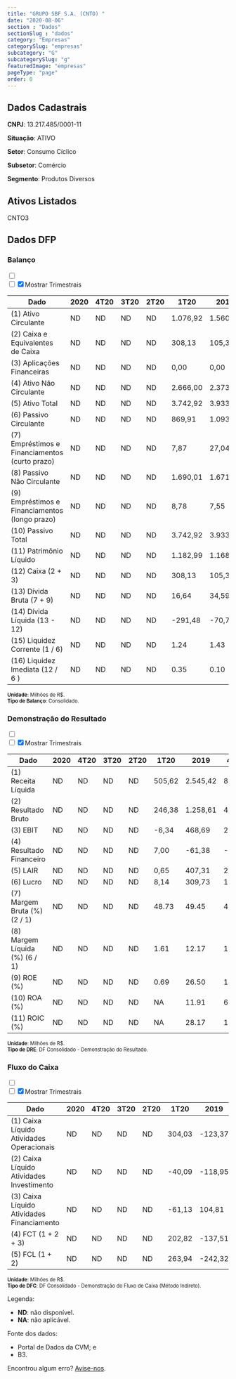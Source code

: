 ```yaml
---  
title: "GRUPO SBF S.A. (CNTO) "  
date: "2020-08-06"  
section : "Dados"  
sectionSlug : "dados"  
category: "Empresas"  
categorySlug: "empresas"  
subcategory: "G"  
subcategorySlug: "g"  
featuredImage: "empresas"  
pageType: "page"  
order: 0  
---
```



## Dados Cadastrais


**CNPJ**: 13.217.485/0001-11

**Situação**: ATIVO

**Setor**: Consumo Cíclico

**Subsetor**: Comércio

**Segmento**: Produtos Diversos


## Ativos Listados


CNTO3 


## Dados DFP

### Balanço
  
<input type='checkbox' class='toggleCommand' id='toggleBalanco' name='toggleBalanco'>  
<div class='filter-group-balanco'>  
<div class='check_button_balanco'>  
<label for='toggleBalanco'>  
<input type='checkbox' data-filter-col='trimBalanco'><input type='checkbox' data-filter-col='trimBalanco' checked><span>Mostrar Trimestrais</span>  
</label>  
</div>  
</div>  
<div class='overflow balancoTableWrapper'>  
<table class='balancoTable'>  
<thead>  
<tr>  
<th class='dataHeader fixedLeftColumn'>Dado</th>  
<th>2020</th>  
<th class='trimHeader' data-col='trimBalanco'>4T20</th>  
<th class='trimHeader' data-col='trimBalanco'>3T20</th>  
<th class='trimHeader' data-col='trimBalanco'>2T20</th>  
<th class='trimHeader' data-col='trimBalanco'>1T20</th>  
<th>2019</th>  
<th class='trimHeader' data-col='trimBalanco'>4T19</th>  
<th class='trimHeader' data-col='trimBalanco'>3T19</th>  
<th class='trimHeader' data-col='trimBalanco'>2T19</th>  
<th class='trimHeader' data-col='trimBalanco'>1T19</th>  
<th>2018</th>  
<th class='trimHeader' data-col='trimBalanco'>4T18</th>  
<th class='trimHeader' data-col='trimBalanco'>3T18</th>  
<th class='trimHeader' data-col='trimBalanco'>2T18</th>  
<th class='trimHeader' data-col='trimBalanco'>1T18</th>  
<th>2017</th>  
<th class='trimHeader' data-col='trimBalanco'>4T17</th>  
<th class='trimHeader' data-col='trimBalanco'>3T17</th>  
<th class='trimHeader' data-col='trimBalanco'>2T17</th>  
<th class='trimHeader' data-col='trimBalanco'>1T17</th>  
</tr>  
</thead>  
<tbody>  
<tr class='trContaAtivo'>  
<td class='leftAlignCell rowDescription fixedLeftColumn'>(1) Ativo Circulante</td>  
<td>ND</td>  
<td data-col='trimBalanco' class='trimData'>ND</td>  
<td data-col='trimBalanco' class='trimData'>ND</td>  
<td data-col='trimBalanco' class='trimData'>ND</td>  
<td data-col='trimBalanco' class='trimData'>1.076,92</td>  
<td>1.560,58</td>  
<td data-col='trimBalanco' class='trimData'>1.560,58</td>  
<td data-col='trimBalanco' class='trimData'>1.146,94</td>  
<td data-col='trimBalanco' class='trimData'>1.114,87</td>  
<td data-col='trimBalanco' class='trimData'>712,01</td>  
<td>818,95</td>  
<td data-col='trimBalanco' class='trimData'>818,95</td>  
<td data-col='trimBalanco' class='trimData'>832,87</td>  
<td data-col='trimBalanco' class='trimData'>832,87</td>  
<td data-col='trimBalanco' class='trimData'>832,87</td>  
<td>735,66</td>  
<td data-col='trimBalanco' class='trimData'>735,66</td>  
<td data-col='trimBalanco' class='trimData'>ND</td>  
<td data-col='trimBalanco' class='trimData'>ND</td>  
<td data-col='trimBalanco' class='trimData'>ND</td>  
</tr>  
<tr class='trContaAtivo'>  
<td class='leftAlignCell rowDescription fixedLeftColumn'>(2) Caixa e Equivalentes de Caixa</td>  
<td>ND</td>  
<td data-col='trimBalanco' class='trimData'>ND</td>  
<td data-col='trimBalanco' class='trimData'>ND</td>  
<td data-col='trimBalanco' class='trimData'>ND</td>  
<td data-col='trimBalanco' class='trimData'>308,13</td>  
<td>105,31</td>  
<td data-col='trimBalanco' class='trimData'>105,31</td>  
<td data-col='trimBalanco' class='trimData'>3,53</td>  
<td data-col='trimBalanco' class='trimData'>4,14</td>  
<td data-col='trimBalanco' class='trimData'>4,40</td>  
<td>242,82</td>  
<td data-col='trimBalanco' class='trimData'>242,82</td>  
<td data-col='trimBalanco' class='trimData'>23,12</td>  
<td data-col='trimBalanco' class='trimData'>23,12</td>  
<td data-col='trimBalanco' class='trimData'>23,12</td>  
<td>13,13</td>  
<td data-col='trimBalanco' class='trimData'>13,13</td>  
<td data-col='trimBalanco' class='trimData'>ND</td>  
<td data-col='trimBalanco' class='trimData'>ND</td>  
<td data-col='trimBalanco' class='trimData'>ND</td>  
</tr>  
<tr class='trContaAtivo'>  
<td class='leftAlignCell rowDescription fixedLeftColumn'>(3) Aplicações Financeiras</td>  
<td>ND</td>  
<td data-col='trimBalanco' class='trimData'>ND</td>  
<td data-col='trimBalanco' class='trimData'>ND</td>  
<td data-col='trimBalanco' class='trimData'>ND</td>  
<td data-col='trimBalanco' class='trimData'>0,00</td>  
<td>0,00</td>  
<td data-col='trimBalanco' class='trimData'>0,00</td>  
<td data-col='trimBalanco' class='trimData'>41,90</td>  
<td data-col='trimBalanco' class='trimData'>97,96</td>  
<td data-col='trimBalanco' class='trimData'>0,69</td>  
<td>0,00</td>  
<td data-col='trimBalanco' class='trimData'>0,00</td>  
<td data-col='trimBalanco' class='trimData'>219,70</td>  
<td data-col='trimBalanco' class='trimData'>219,70</td>  
<td data-col='trimBalanco' class='trimData'>219,70</td>  
<td>136,94</td>  
<td data-col='trimBalanco' class='trimData'>136,94</td>  
<td data-col='trimBalanco' class='trimData'>ND</td>  
<td data-col='trimBalanco' class='trimData'>ND</td>  
<td data-col='trimBalanco' class='trimData'>ND</td>  
</tr>  
<tr class='trContaAtivo'>  
<td class='leftAlignCell rowDescription fixedLeftColumn'>(4) Ativo Não Circulante</td>  
<td>ND</td>  
<td data-col='trimBalanco' class='trimData'>ND</td>  
<td data-col='trimBalanco' class='trimData'>ND</td>  
<td data-col='trimBalanco' class='trimData'>ND</td>  
<td data-col='trimBalanco' class='trimData'>2.666,00</td>  
<td>2.373,15</td>  
<td data-col='trimBalanco' class='trimData'>2.373,15</td>  
<td data-col='trimBalanco' class='trimData'>2.176,28</td>  
<td data-col='trimBalanco' class='trimData'>2.046,67</td>  
<td data-col='trimBalanco' class='trimData'>2.021,01</td>  
<td>979,35</td>  
<td data-col='trimBalanco' class='trimData'>979,35</td>  
<td data-col='trimBalanco' class='trimData'>965,43</td>  
<td data-col='trimBalanco' class='trimData'>965,43</td>  
<td data-col='trimBalanco' class='trimData'>965,43</td>  
<td>889,70</td>  
<td data-col='trimBalanco' class='trimData'>889,70</td>  
<td data-col='trimBalanco' class='trimData'>ND</td>  
<td data-col='trimBalanco' class='trimData'>ND</td>  
<td data-col='trimBalanco' class='trimData'>ND</td>  
</tr>  
<tr class='trContaAtivo'>  
<td class='leftAlignCell rowDescription fixedLeftColumn'>(5) Ativo Total</td>  
<td>ND</td>  
<td data-col='trimBalanco' class='trimData'>ND</td>  
<td data-col='trimBalanco' class='trimData'>ND</td>  
<td data-col='trimBalanco' class='trimData'>ND</td>  
<td data-col='trimBalanco' class='trimData'>3.742,92</td>  
<td>3.933,73</td>  
<td data-col='trimBalanco' class='trimData'>3.933,73</td>  
<td data-col='trimBalanco' class='trimData'>3.323,22</td>  
<td data-col='trimBalanco' class='trimData'>3.161,54</td>  
<td data-col='trimBalanco' class='trimData'>2.733,02</td>  
<td>1.798,30</td>  
<td data-col='trimBalanco' class='trimData'>1.798,30</td>  
<td data-col='trimBalanco' class='trimData'>1.798,30</td>  
<td data-col='trimBalanco' class='trimData'>1.798,30</td>  
<td data-col='trimBalanco' class='trimData'>1.798,30</td>  
<td>1.625,36</td>  
<td data-col='trimBalanco' class='trimData'>1.625,36</td>  
<td data-col='trimBalanco' class='trimData'>ND</td>  
<td data-col='trimBalanco' class='trimData'>ND</td>  
<td data-col='trimBalanco' class='trimData'>ND</td>  
</tr>  
<tr class='trContaPassivo'>  
<td class='leftAlignCell rowDescription fixedLeftColumn'>(6) Passivo Circulante</td>  
<td>ND</td>  
<td data-col='trimBalanco' class='trimData'>ND</td>  
<td data-col='trimBalanco' class='trimData'>ND</td>  
<td data-col='trimBalanco' class='trimData'>ND</td>  
<td data-col='trimBalanco' class='trimData'>869,91</td>  
<td>1.093,63</td>  
<td data-col='trimBalanco' class='trimData'>1.093,63</td>  
<td data-col='trimBalanco' class='trimData'>917,14</td>  
<td data-col='trimBalanco' class='trimData'>905,21</td>  
<td data-col='trimBalanco' class='trimData'>905,55</td>  
<td>931,55</td>  
<td data-col='trimBalanco' class='trimData'>931,55</td>  
<td data-col='trimBalanco' class='trimData'>931,55</td>  
<td data-col='trimBalanco' class='trimData'>931,55</td>  
<td data-col='trimBalanco' class='trimData'>931,55</td>  
<td>868,20</td>  
<td data-col='trimBalanco' class='trimData'>868,20</td>  
<td data-col='trimBalanco' class='trimData'>ND</td>  
<td data-col='trimBalanco' class='trimData'>ND</td>  
<td data-col='trimBalanco' class='trimData'>ND</td>  
</tr>  
<tr class='trContaPassivo'>  
<td class='leftAlignCell rowDescription fixedLeftColumn'>(7) Empréstimos e Financiamentos (curto prazo)</td>  
<td>ND</td>  
<td data-col='trimBalanco' class='trimData'>ND</td>  
<td data-col='trimBalanco' class='trimData'>ND</td>  
<td data-col='trimBalanco' class='trimData'>ND</td>  
<td data-col='trimBalanco' class='trimData'>7,87</td>  
<td>27,04</td>  
<td data-col='trimBalanco' class='trimData'>27,04</td>  
<td data-col='trimBalanco' class='trimData'>26,35</td>  
<td data-col='trimBalanco' class='trimData'>27,20</td>  
<td data-col='trimBalanco' class='trimData'>122,44</td>  
<td>94,66</td>  
<td data-col='trimBalanco' class='trimData'>94,66</td>  
<td data-col='trimBalanco' class='trimData'>94,66</td>  
<td data-col='trimBalanco' class='trimData'>94,66</td>  
<td data-col='trimBalanco' class='trimData'>94,66</td>  
<td>23,11</td>  
<td data-col='trimBalanco' class='trimData'>23,11</td>  
<td data-col='trimBalanco' class='trimData'>ND</td>  
<td data-col='trimBalanco' class='trimData'>ND</td>  
<td data-col='trimBalanco' class='trimData'>ND</td>  
</tr>  
<tr class='trContaPassivo'>  
<td class='leftAlignCell rowDescription fixedLeftColumn'>(8) Passivo Não Circulante</td>  
<td>ND</td>  
<td data-col='trimBalanco' class='trimData'>ND</td>  
<td data-col='trimBalanco' class='trimData'>ND</td>  
<td data-col='trimBalanco' class='trimData'>ND</td>  
<td data-col='trimBalanco' class='trimData'>1.690,01</td>  
<td>1.671,43</td>  
<td data-col='trimBalanco' class='trimData'>1.671,43</td>  
<td data-col='trimBalanco' class='trimData'>1.414,93</td>  
<td data-col='trimBalanco' class='trimData'>1.303,10</td>  
<td data-col='trimBalanco' class='trimData'>1.639,78</td>  
<td>675,28</td>  
<td data-col='trimBalanco' class='trimData'>675,28</td>  
<td data-col='trimBalanco' class='trimData'>675,28</td>  
<td data-col='trimBalanco' class='trimData'>675,28</td>  
<td data-col='trimBalanco' class='trimData'>675,28</td>  
<td>717,15</td>  
<td data-col='trimBalanco' class='trimData'>717,15</td>  
<td data-col='trimBalanco' class='trimData'>ND</td>  
<td data-col='trimBalanco' class='trimData'>ND</td>  
<td data-col='trimBalanco' class='trimData'>ND</td>  
</tr>  
<tr class='trContaPassivo'>  
<td class='leftAlignCell rowDescription fixedLeftColumn'>(9) Empréstimos e Financiamentos (longo prazo)</td>  
<td>ND</td>  
<td data-col='trimBalanco' class='trimData'>ND</td>  
<td data-col='trimBalanco' class='trimData'>ND</td>  
<td data-col='trimBalanco' class='trimData'>ND</td>  
<td data-col='trimBalanco' class='trimData'>8,78</td>  
<td>7,55</td>  
<td data-col='trimBalanco' class='trimData'>7,55</td>  
<td data-col='trimBalanco' class='trimData'>8,69</td>  
<td data-col='trimBalanco' class='trimData'>9,55</td>  
<td data-col='trimBalanco' class='trimData'>267,50</td>  
<td>263,97</td>  
<td data-col='trimBalanco' class='trimData'>263,97</td>  
<td data-col='trimBalanco' class='trimData'>263,97</td>  
<td data-col='trimBalanco' class='trimData'>263,97</td>  
<td data-col='trimBalanco' class='trimData'>263,97</td>  
<td>349,56</td>  
<td data-col='trimBalanco' class='trimData'>349,56</td>  
<td data-col='trimBalanco' class='trimData'>ND</td>  
<td data-col='trimBalanco' class='trimData'>ND</td>  
<td data-col='trimBalanco' class='trimData'>ND</td>  
</tr>  
<tr class='trContaPassivo'>  
<td class='leftAlignCell rowDescription fixedLeftColumn'>(10) Passivo Total</td>  
<td>ND</td>  
<td data-col='trimBalanco' class='trimData'>ND</td>  
<td data-col='trimBalanco' class='trimData'>ND</td>  
<td data-col='trimBalanco' class='trimData'>ND</td>  
<td data-col='trimBalanco' class='trimData'>3.742,92</td>  
<td>3.933,73</td>  
<td data-col='trimBalanco' class='trimData'>3.933,73</td>  
<td data-col='trimBalanco' class='trimData'>3.323,22</td>  
<td data-col='trimBalanco' class='trimData'>3.161,54</td>  
<td data-col='trimBalanco' class='trimData'>2.733,02</td>  
<td>1.798,30</td>  
<td data-col='trimBalanco' class='trimData'>1.798,30</td>  
<td data-col='trimBalanco' class='trimData'>1.798,30</td>  
<td data-col='trimBalanco' class='trimData'>1.798,30</td>  
<td data-col='trimBalanco' class='trimData'>1.798,30</td>  
<td>1.625,36</td>  
<td data-col='trimBalanco' class='trimData'>1.625,36</td>  
<td data-col='trimBalanco' class='trimData'>ND</td>  
<td data-col='trimBalanco' class='trimData'>ND</td>  
<td data-col='trimBalanco' class='trimData'>ND</td>  
</tr>  
<tr class='trContaPassivo'>  
<td class='leftAlignCell rowDescription fixedLeftColumn'>(11) Patrimônio Líquido</td>  
<td>ND</td>  
<td data-col='trimBalanco' class='trimData'>ND</td>  
<td data-col='trimBalanco' class='trimData'>ND</td>  
<td data-col='trimBalanco' class='trimData'>ND</td>  
<td data-col='trimBalanco' class='trimData'>1.182,99</td>  
<td>1.168,66</td>  
<td data-col='trimBalanco' class='trimData'>1.168,66</td>  
<td data-col='trimBalanco' class='trimData'>991,15</td>  
<td data-col='trimBalanco' class='trimData'>953,24</td>  
<td data-col='trimBalanco' class='trimData'>187,70</td>  
<td>191,46</td>  
<td data-col='trimBalanco' class='trimData'>191,46</td>  
<td data-col='trimBalanco' class='trimData'>191,46</td>  
<td data-col='trimBalanco' class='trimData'>191,46</td>  
<td data-col='trimBalanco' class='trimData'>191,46</td>  
<td>40,01</td>  
<td data-col='trimBalanco' class='trimData'>40,01</td>  
<td data-col='trimBalanco' class='trimData'>ND</td>  
<td data-col='trimBalanco' class='trimData'>ND</td>  
<td data-col='trimBalanco' class='trimData'>ND</td>  
</tr>  
<tr>  
<td class='leftAlignCell rowDescription fixedLeftColumn'>(12) Caixa (2 + 3)</td>  
<td>ND</td>  
<td data-col='trimBalanco' class='trimData'>ND</td>  
<td data-col='trimBalanco' class='trimData'>ND</td>  
<td data-col='trimBalanco' class='trimData'>ND</td>  
<td class='positiveNumber trimData' data-col='trimBalanco'>308,13</td>  
<td class='positiveNumber'>105,31</td>  
<td class='positiveNumber trimData' data-col='trimBalanco'>105,31</td>  
<td class='positiveNumber trimData' data-col='trimBalanco'>3,53</td>  
<td class='positiveNumber trimData' data-col='trimBalanco'>4,14</td>  
<td class='positiveNumber trimData' data-col='trimBalanco'>4,40</td>  
<td class='positiveNumber'>485,64</td>  
<td class='positiveNumber trimData' data-col='trimBalanco'>485,64</td>  
<td class='positiveNumber trimData' data-col='trimBalanco'>23,12</td>  
<td class='positiveNumber trimData' data-col='trimBalanco'>23,12</td>  
<td class='positiveNumber trimData' data-col='trimBalanco'>23,12</td>  
<td class='positiveNumber'>300,13</td>  
<td class='positiveNumber trimData' data-col='trimBalanco'>26,26</td>  
<td data-col='trimBalanco' class='trimData'>ND</td>  
<td data-col='trimBalanco' class='trimData'>ND</td>  
<td data-col='trimBalanco' class='trimData'>ND</td>  
</tr>  
<tr class='trDividaBruta'>  
<td class='leftAlignCell rowDescription fixedLeftColumn'>(13) Dívida Bruta (7 + 9)</td>  
<td>ND</td>  
<td data-col='trimBalanco' class='trimData'>ND</td>  
<td data-col='trimBalanco' class='trimData'>ND</td>  
<td data-col='trimBalanco' class='trimData'>ND</td>  
<td class='negativeNumber trimData' data-col='trimBalanco'>16,64</td>  
<td class='negativeNumber'>34,59</td>  
<td class='negativeNumber trimData' data-col='trimBalanco'>34,59</td>  
<td class='negativeNumber trimData' data-col='trimBalanco'>35,04</td>  
<td class='negativeNumber trimData' data-col='trimBalanco'>36,74</td>  
<td class='negativeNumber trimData' data-col='trimBalanco'>389,94</td>  
<td class='negativeNumber'>717,25</td>  
<td class='negativeNumber trimData' data-col='trimBalanco'>717,25</td>  
<td class='negativeNumber trimData' data-col='trimBalanco'>358,62</td>  
<td class='negativeNumber trimData' data-col='trimBalanco'>358,62</td>  
<td class='negativeNumber trimData' data-col='trimBalanco'>358,62</td>  
<td class='negativeNumber'>745,33</td>  
<td class='negativeNumber trimData' data-col='trimBalanco'>745,33</td>  
<td data-col='trimBalanco' class='trimData'>ND</td>  
<td data-col='trimBalanco' class='trimData'>ND</td>  
<td data-col='trimBalanco' class='trimData'>ND</td>  
</tr>  
<tr>  
<td class='leftAlignCell rowDescription fixedLeftColumn'>(14) Dívida Líquida  (13 - 12)</td>  
<td>ND</td>  
<td data-col='trimBalanco' class='trimData'>ND</td>  
<td data-col='trimBalanco' class='trimData'>ND</td>  
<td data-col='trimBalanco' class='trimData'>ND</td>  
<td class='positiveNumber trimData' data-col='trimBalanco'>-291,48</td>  
<td class='positiveNumber'>-70,72</td>  
<td class='positiveNumber trimData' data-col='trimBalanco'>-70,72</td>  
<td class='negativeNumber trimData' data-col='trimBalanco'>31,51</td>  
<td class='negativeNumber trimData' data-col='trimBalanco'>32,60</td>  
<td class='negativeNumber trimData' data-col='trimBalanco'>385,54</td>  
<td class='negativeNumber'>231,61</td>  
<td class='negativeNumber trimData' data-col='trimBalanco'>231,61</td>  
<td class='negativeNumber trimData' data-col='trimBalanco'>335,51</td>  
<td class='negativeNumber trimData' data-col='trimBalanco'>335,51</td>  
<td class='negativeNumber trimData' data-col='trimBalanco'>335,51</td>  
<td class='negativeNumber'>445,20</td>  
<td class='negativeNumber trimData' data-col='trimBalanco'>719,07</td>  
<td data-col='trimBalanco' class='trimData'>ND</td>  
<td data-col='trimBalanco' class='trimData'>ND</td>  
<td data-col='trimBalanco' class='trimData'>ND</td>  
</tr>  
<tr>  
<td class='leftAlignCell rowDescription fixedLeftColumn'>(15) Liquidez Corrente (1 / 6)</td>  
<td>ND</td>  
<td data-col='trimBalanco' class='trimData'>ND</td>  
<td data-col='trimBalanco' class='trimData'>ND</td>  
<td data-col='trimBalanco' class='trimData'>ND</td>  
<td data-col='trimBalanco' class='trimData'>1.24</td>  
<td>1.43</td>  
<td data-col='trimBalanco' class='trimData'>1.43</td>  
<td data-col='trimBalanco' class='trimData'>1.25</td>  
<td data-col='trimBalanco' class='trimData'>1.23</td>  
<td data-col='trimBalanco' class='trimData'>0.79</td>  
<td>0.88</td>  
<td data-col='trimBalanco' class='trimData'>0.88</td>  
<td data-col='trimBalanco' class='trimData'>0.89</td>  
<td data-col='trimBalanco' class='trimData'>0.89</td>  
<td data-col='trimBalanco' class='trimData'>0.89</td>  
<td>0.85</td>  
<td data-col='trimBalanco' class='trimData'>0.85</td>  
<td data-col='trimBalanco' class='trimData'>ND</td>  
<td data-col='trimBalanco' class='trimData'>ND</td>  
<td data-col='trimBalanco' class='trimData'>ND</td>  
</tr>  
<tr>  
<td class='leftAlignCell rowDescription fixedLeftColumn'>(16) Liquidez Imediata  (12 / 6 )</td>  
<td>ND</td>  
<td data-col='trimBalanco' class='trimData'>ND</td>  
<td data-col='trimBalanco' class='trimData'>ND</td>  
<td data-col='trimBalanco' class='trimData'>ND</td>  
<td data-col='trimBalanco' class='trimData'>0.35</td>  
<td>0.10</td>  
<td data-col='trimBalanco' class='trimData'>0.10</td>  
<td data-col='trimBalanco' class='trimData'>0.00</td>  
<td data-col='trimBalanco' class='trimData'>0.00</td>  
<td data-col='trimBalanco' class='trimData'>0.00</td>  
<td>0.52</td>  
<td data-col='trimBalanco' class='trimData'>0.52</td>  
<td data-col='trimBalanco' class='trimData'>0.02</td>  
<td data-col='trimBalanco' class='trimData'>0.02</td>  
<td data-col='trimBalanco' class='trimData'>0.02</td>  
<td>0.35</td>  
<td data-col='trimBalanco' class='trimData'>0.03</td>  
<td data-col='trimBalanco' class='trimData'>ND</td>  
<td data-col='trimBalanco' class='trimData'>ND</td>  
<td data-col='trimBalanco' class='trimData'>ND</td>  
</tr>  
</tbody>  
</table>  
</div>  
<p style='font-size:0.7rem; margin:0px;'><strong>Unidade</strong>: Milhões de R$.</p>  
<p style='font-size:0.7rem; margin:0px;'><strong>Tipo de Balanço</strong>: Consolidado.</p>


### Demonstração do Resultado
  
<input type='checkbox' class='toggleCommand' id='toggleDRE' name='toggleDRE'>  
<div class='filter-group-dre'>  
<div class='check_button_dre'>  
<label for='toggleDRE'>  
<input type='checkbox' data-filter-col='trimDRE'><input type='checkbox' data-filter-col='trimDRE' checked><span>Mostrar Trimestrais</span>  
</label>  
</div>  
</div>  
<div class='overflow balancoTableWrapper'>  
<table class='balancoTable'>  
<thead>  
<tr>  
<th class='dataHeader fixedLeftColumn'>Dado</th>  
<th>2020</th>  
<th class='trimHeader' data-col='trimDRE'>4T20</th>  
<th class='trimHeader' data-col='trimDRE'>3T20</th>  
<th class='trimHeader' data-col='trimDRE'>2T20</th>  
<th class='trimHeader' data-col='trimDRE'>1T20</th>  
<th>2019</th>  
<th class='trimHeader' data-col='trimDRE'>4T19</th>  
<th class='trimHeader' data-col='trimDRE'>3T19</th>  
<th class='trimHeader' data-col='trimDRE'>2T19</th>  
<th class='trimHeader' data-col='trimDRE'>1T19</th>  
<th>2018</th>  
<th class='trimHeader' data-col='trimDRE'>4T18</th>  
<th class='trimHeader' data-col='trimDRE'>3T18</th>  
<th class='trimHeader' data-col='trimDRE'>2T18</th>  
<th class='trimHeader' data-col='trimDRE'>1T18</th>  
<th>2017</th>  
<th class='trimHeader' data-col='trimDRE'>4T17</th>  
<th class='trimHeader' data-col='trimDRE'>3T17</th>  
<th class='trimHeader' data-col='trimDRE'>2T17</th>  
<th class='trimHeader' data-col='trimDRE'>1T17</th>  
</tr>  
</thead>  
<tbody>  
<tr class='trDRE'>  
<td class='leftAlignCell rowDescription fixedLeftColumn'>(1) Receita Líquida</td>  
<td>ND</td>  
<td data-col='trimDRE' class='trimData'>ND</td>  
<td data-col='trimDRE' class='trimData'>ND</td>  
<td data-col='trimDRE' class='trimData'>ND</td>  
<td data-col='trimDRE' class='trimData' >505,62</td>  
<td>2.545,42</td>  
<td data-col='trimDRE' class='trimData' >851,71</td>  
<td data-col='trimDRE' class='trimData' >621,00</td>  
<td data-col='trimDRE' class='trimData' >545,53</td>  
<td data-col='trimDRE' class='trimData' >527,18</td>  
<td>2.275,06</td>  
<td data-col='trimDRE' class='trimData' >729,71</td>  
<td data-col='trimDRE' class='trimData' >565,29</td>  
<td data-col='trimDRE' class='trimData' >519,19</td>  
<td data-col='trimDRE' class='trimData' >460,86</td>  
<td>1.968,57</td>  
<td data-col='trimDRE' class='trimData' >1.968,57</td>  
<td data-col='trimDRE' class='trimData'>ND</td>  
<td data-col='trimDRE' class='trimData'>ND</td>  
<td data-col='trimDRE' class='trimData'>ND</td>  
</tr>  
<tr class='trDRE'>  
<td class='leftAlignCell rowDescription fixedLeftColumn'>(2) Resultado Bruto</td>  
<td>ND</td>  
<td data-col='trimDRE' class='trimData'>ND</td>  
<td data-col='trimDRE' class='trimData'>ND</td>  
<td data-col='trimDRE' class='trimData'>ND</td>  
<td data-col='trimDRE' class='trimData positiveNumberGreen' >246,38</td>  
<td class='positiveNumberGreen'>1.258,61</td>  
<td data-col='trimDRE' class='trimData positiveNumberGreen' >410,35</td>  
<td data-col='trimDRE' class='trimData positiveNumberGreen' >306,99</td>  
<td data-col='trimDRE' class='trimData positiveNumberGreen' >277,11</td>  
<td data-col='trimDRE' class='trimData positiveNumberGreen' >264,16</td>  
<td class='positiveNumberGreen'>1.115,93</td>  
<td data-col='trimDRE' class='trimData positiveNumberGreen' >354,39</td>  
<td data-col='trimDRE' class='trimData positiveNumberGreen' >273,32</td>  
<td data-col='trimDRE' class='trimData positiveNumberGreen' >262,37</td>  
<td data-col='trimDRE' class='trimData positiveNumberGreen' >225,85</td>  
<td class='positiveNumberGreen'>961,97</td>  
<td data-col='trimDRE' class='trimData positiveNumberGreen' >961,97</td>  
<td data-col='trimDRE' class='trimData'>ND</td>  
<td data-col='trimDRE' class='trimData'>ND</td>  
<td data-col='trimDRE' class='trimData'>ND</td>  
</tr>  
<tr class='trDRE'>  
<td class='leftAlignCell rowDescription fixedLeftColumn'>(3) EBIT</td>  
<td>ND</td>  
<td data-col='trimDRE' class='trimData'>ND</td>  
<td data-col='trimDRE' class='trimData'>ND</td>  
<td data-col='trimDRE' class='trimData'>ND</td>  
<td data-col='trimDRE' class='trimData negativeNumber' >-6,34</td>  
<td class='positiveNumberGreen'>468,69</td>  
<td data-col='trimDRE' class='trimData positiveNumberGreen' >256,70</td>  
<td data-col='trimDRE' class='trimData positiveNumberGreen' >60,92</td>  
<td data-col='trimDRE' class='trimData positiveNumberGreen' >122,64</td>  
<td data-col='trimDRE' class='trimData positiveNumberGreen' >28,44</td>  
<td class='positiveNumberGreen'>179,95</td>  
<td data-col='trimDRE' class='trimData positiveNumberGreen' >72,74</td>  
<td data-col='trimDRE' class='trimData positiveNumberGreen' >62,34</td>  
<td data-col='trimDRE' class='trimData positiveNumberGreen' >30,44</td>  
<td data-col='trimDRE' class='trimData positiveNumberGreen' >14,43</td>  
<td class='positiveNumberGreen'>85,08</td>  
<td data-col='trimDRE' class='trimData positiveNumberGreen' >85,08</td>  
<td data-col='trimDRE' class='trimData'>ND</td>  
<td data-col='trimDRE' class='trimData'>ND</td>  
<td data-col='trimDRE' class='trimData'>ND</td>  
</tr>  
<tr class='trDRE'>  
<td class='leftAlignCell rowDescription fixedLeftColumn'>(4) Resultado Financeiro</td>  
<td>ND</td>  
<td data-col='trimDRE' class='trimData'>ND</td>  
<td data-col='trimDRE' class='trimData'>ND</td>  
<td data-col='trimDRE' class='trimData'>ND</td>  
<td data-col='trimDRE' class='trimData positiveNumberGreen' >7,00</td>  
<td class='negativeNumber'>-61,38</td>  
<td data-col='trimDRE' class='trimData negativeNumber' >-22,55</td>  
<td data-col='trimDRE' class='trimData negativeNumber' >-13,90</td>  
<td data-col='trimDRE' class='trimData positiveNumberGreen' >7,07</td>  
<td data-col='trimDRE' class='trimData negativeNumber' >-32,00</td>  
<td class='negativeNumber'>-91,73</td>  
<td data-col='trimDRE' class='trimData negativeNumber' >-23,88</td>  
<td data-col='trimDRE' class='trimData negativeNumber' >-21,57</td>  
<td data-col='trimDRE' class='trimData negativeNumber' >-22,21</td>  
<td data-col='trimDRE' class='trimData negativeNumber' >-24,07</td>  
<td class='negativeNumber'>-203,51</td>  
<td data-col='trimDRE' class='trimData negativeNumber' >-203,51</td>  
<td data-col='trimDRE' class='trimData'>ND</td>  
<td data-col='trimDRE' class='trimData'>ND</td>  
<td data-col='trimDRE' class='trimData'>ND</td>  
</tr>  
<tr class='trDRE'>  
<td class='leftAlignCell rowDescription fixedLeftColumn'>(5) LAIR</td>  
<td>ND</td>  
<td data-col='trimDRE' class='trimData'>ND</td>  
<td data-col='trimDRE' class='trimData'>ND</td>  
<td data-col='trimDRE' class='trimData'>ND</td>  
<td data-col='trimDRE' class='trimData positiveNumberGreen' >0,65</td>  
<td class='positiveNumberGreen'>407,31</td>  
<td data-col='trimDRE' class='trimData positiveNumberGreen' >234,15</td>  
<td data-col='trimDRE' class='trimData positiveNumberGreen' >47,02</td>  
<td data-col='trimDRE' class='trimData positiveNumberGreen' >129,71</td>  
<td data-col='trimDRE' class='trimData negativeNumber' >-3,56</td>  
<td class='positiveNumberGreen'>88,22</td>  
<td data-col='trimDRE' class='trimData positiveNumberGreen' >48,86</td>  
<td data-col='trimDRE' class='trimData positiveNumberGreen' >40,77</td>  
<td data-col='trimDRE' class='trimData positiveNumberGreen' >8,23</td>  
<td data-col='trimDRE' class='trimData negativeNumber' >-9,65</td>  
<td class='negativeNumber'>-118,44</td>  
<td data-col='trimDRE' class='trimData negativeNumber' >-118,44</td>  
<td data-col='trimDRE' class='trimData'>ND</td>  
<td data-col='trimDRE' class='trimData'>ND</td>  
<td data-col='trimDRE' class='trimData'>ND</td>  
</tr>  
<tr class='trDRE'>  
<td class='leftAlignCell rowDescription fixedLeftColumn'>(6) Lucro</td>  
<td>ND</td>  
<td data-col='trimDRE' class='trimData'>ND</td>  
<td data-col='trimDRE' class='trimData'>ND</td>  
<td data-col='trimDRE' class='trimData'>ND</td>  
<td data-col='trimDRE' class='trimData positiveNumberGreen' >8,14</td>  
<td class='positiveNumberGreen'>309,73</td>  
<td data-col='trimDRE' class='trimData positiveNumberGreen' >163,63</td>  
<td data-col='trimDRE' class='trimData positiveNumberGreen' >38,41</td>  
<td data-col='trimDRE' class='trimData positiveNumberGreen' >111,83</td>  
<td data-col='trimDRE' class='trimData negativeNumber' >-4,14</td>  
<td class='positiveNumberGreen'>148,75</td>  
<td data-col='trimDRE' class='trimData positiveNumberGreen' >122,89</td>  
<td data-col='trimDRE' class='trimData positiveNumberGreen' >38,39</td>  
<td data-col='trimDRE' class='trimData negativeNumber' >-2,44</td>  
<td data-col='trimDRE' class='trimData negativeNumber' >-10,09</td>  
<td class='positiveNumberGreen'>241,01</td>  
<td data-col='trimDRE' class='trimData positiveNumberGreen' >241,01</td>  
<td data-col='trimDRE' class='trimData'>ND</td>  
<td data-col='trimDRE' class='trimData'>ND</td>  
<td data-col='trimDRE' class='trimData'>ND</td>  
</tr>  
<tr class='trDREMargem'>  
<td class='leftAlignCell rowDescription fixedLeftColumn'>(7) Margem Bruta (%) (2 / 1)</td>  
<td>ND</td>  
<td data-col='trimDRE' class='trimData'>ND</td>  
<td data-col='trimDRE' class='trimData'>ND</td>  
<td data-col='trimDRE' class='trimData'>ND</td>  
<td data-col='trimDRE' class='trimData'>48.73</td>  
<td>49.45</td>  
<td data-col='trimDRE' class='trimData'>48.18</td>  
<td data-col='trimDRE' class='trimData'>49.43</td>  
<td data-col='trimDRE' class='trimData'>50.80</td>  
<td data-col='trimDRE' class='trimData'>50.11</td>  
<td>49.05</td>  
<td data-col='trimDRE' class='trimData'>48.57</td>  
<td data-col='trimDRE' class='trimData'>48.35</td>  
<td data-col='trimDRE' class='trimData'>50.53</td>  
<td data-col='trimDRE' class='trimData'>49.01</td>  
<td>48.87</td>  
<td data-col='trimDRE' class='trimData'>48.87</td>  
<td data-col='trimDRE' class='trimData'>ND</td>  
<td data-col='trimDRE' class='trimData'>ND</td>  
<td data-col='trimDRE' class='trimData'>ND</td>  
</tr>  
<tr class='trDREMargem'>  
<td class='leftAlignCell rowDescription fixedLeftColumn'>(8) Margem Líquida (%) (6 / 1)</td>  
<td>ND</td>  
<td data-col='trimDRE' class='trimData'>ND</td>  
<td data-col='trimDRE' class='trimData'>ND</td>  
<td data-col='trimDRE' class='trimData'>ND</td>  
<td data-col='trimDRE' class='trimData'>1.61</td>  
<td>12.17</td>  
<td data-col='trimDRE' class='trimData'>19.21</td>  
<td data-col='trimDRE' class='trimData'>6.19</td>  
<td data-col='trimDRE' class='trimData'>20.50</td>  
<td data-col='trimDRE' class='trimData'>NA</td>  
<td>6.54</td>  
<td data-col='trimDRE' class='trimData'>16.84</td>  
<td data-col='trimDRE' class='trimData'>6.79</td>  
<td data-col='trimDRE' class='trimData'>NA</td>  
<td data-col='trimDRE' class='trimData'>NA</td>  
<td>12.24</td>  
<td data-col='trimDRE' class='trimData'>12.24</td>  
<td data-col='trimDRE' class='trimData'>ND</td>  
<td data-col='trimDRE' class='trimData'>ND</td>  
<td data-col='trimDRE' class='trimData'>ND</td>  
</tr>  
<tr>  
<td class='leftAlignCell rowDescription fixedLeftColumn'>(9) ROE (%)</td>  
<td>ND</td>  
<td data-col='trimDRE' class='trimData'>ND</td>  
<td data-col='trimDRE' class='trimData'>ND</td>  
<td data-col='trimDRE' class='trimData'>ND</td>  
<td data-col='trimDRE' class='trimData'>0.69</td>  
<td>26.50</td>  
<td data-col='trimDRE' class='trimData'>14.00</td>  
<td data-col='trimDRE' class='trimData'>3.88</td>  
<td data-col='trimDRE' class='trimData'>11.73</td>  
<td data-col='trimDRE' class='trimData'>NA</td>  
<td>77.69</td>  
<td data-col='trimDRE' class='trimData'>64.19</td>  
<td data-col='trimDRE' class='trimData'>20.05</td>  
<td data-col='trimDRE' class='trimData'>NA</td>  
<td data-col='trimDRE' class='trimData'>NA</td>  
<td>602.41</td>  
<td data-col='trimDRE' class='trimData'>602.41</td>  
<td data-col='trimDRE' class='trimData'>ND</td>  
<td data-col='trimDRE' class='trimData'>ND</td>  
<td data-col='trimDRE' class='trimData'>ND</td>  
</tr>  
<tr>  
<td class='leftAlignCell rowDescription fixedLeftColumn'>(10) ROA (%)</td>  
<td>ND</td>  
<td data-col='trimDRE' class='trimData'>ND</td>  
<td data-col='trimDRE' class='trimData'>ND</td>  
<td data-col='trimDRE' class='trimData'>ND</td>  
<td data-col='trimDRE' class='trimData'>NA</td>  
<td>11.91</td>  
<td data-col='trimDRE' class='trimData'>6.53</td>  
<td data-col='trimDRE' class='trimData'>1.83</td>  
<td data-col='trimDRE' class='trimData'>3.88</td>  
<td data-col='trimDRE' class='trimData'>1.04</td>  
<td>10.01</td>  
<td data-col='trimDRE' class='trimData'>4.04</td>  
<td data-col='trimDRE' class='trimData'>3.47</td>  
<td data-col='trimDRE' class='trimData'>1.69</td>  
<td data-col='trimDRE' class='trimData'>0.80</td>  
<td>5.23</td>  
<td data-col='trimDRE' class='trimData'>5.23</td>  
<td data-col='trimDRE' class='trimData'>ND</td>  
<td data-col='trimDRE' class='trimData'>ND</td>  
<td data-col='trimDRE' class='trimData'>ND</td>  
</tr>  
<tr>  
<td class='leftAlignCell rowDescription fixedLeftColumn'>(11) ROIC (%)</td>  
<td>ND</td>  
<td data-col='trimDRE' class='trimData'>ND</td>  
<td data-col='trimDRE' class='trimData'>ND</td>  
<td data-col='trimDRE' class='trimData'>ND</td>  
<td data-col='trimDRE' class='trimData'>NA</td>  
<td>28.17</td>  
<td data-col='trimDRE' class='trimData'>15.43</td>  
<td data-col='trimDRE' class='trimData'>4.10</td>  
<td data-col='trimDRE' class='trimData'>9.12</td>  
<td data-col='trimDRE' class='trimData'>3.28</td>  
<td>28.07</td>  
<td data-col='trimDRE' class='trimData'>11.35</td>  
<td data-col='trimDRE' class='trimData'>13.39</td>  
<td data-col='trimDRE' class='trimData'>6.54</td>  
<td data-col='trimDRE' class='trimData'>3.10</td>  
<td>11.57</td>  
<td data-col='trimDRE' class='trimData'>11.57</td>  
<td data-col='trimDRE' class='trimData'>ND</td>  
<td data-col='trimDRE' class='trimData'>ND</td>  
<td data-col='trimDRE' class='trimData'>ND</td>  
</tr>  
</tbody>  
</table>  
</div>  
<p style='font-size:0.7rem; margin:0px;'><strong>Unidade</strong>: Milhões de R$.</p>  
<p style='font-size:0.7rem; margin:0px;'><strong>Tipo de DRE</strong>: DF Consolidado - Demonstração do Resultado.</p>


### Fluxo do Caixa
  
<input type='checkbox' class='toggleCommand' id='toggleDFC' name='toggleDFC'>  
<div class='filter-group-dfc'>  
<div class='check_button_dfc'>  
<label for='toggleDFC'>  
<input type='checkbox' data-filter-col='trimDFC'><input type='checkbox' data-filter-col='trimDFC' checked><span>Mostrar Trimestrais</span>  
</label>  
</div>  
</div>  
<div class='overflow balancoTableWrapper'>  
<table class='balancoTable'>  
<thead>  
<tr>  
<th class='dataHeader fixedLeftColumn'>Dado</th>  
<th>2020</th>  
<th class='trimHeader' data-col='trimDFC'>4T20</th>  
<th class='trimHeader' data-col='trimDFC'>3T20</th>  
<th class='trimHeader' data-col='trimDFC'>2T20</th>  
<th class='trimHeader' data-col='trimDFC'>1T20</th>  
<th>2019</th>  
<th class='trimHeader' data-col='trimDFC'>4T19</th>  
<th class='trimHeader' data-col='trimDFC'>3T19</th>  
<th class='trimHeader' data-col='trimDFC'>2T19</th>  
<th class='trimHeader' data-col='trimDFC'>1T19</th>  
<th>2018</th>  
<th class='trimHeader' data-col='trimDFC'>4T18</th>  
<th class='trimHeader' data-col='trimDFC'>3T18</th>  
<th class='trimHeader' data-col='trimDFC'>2T18</th>  
<th class='trimHeader' data-col='trimDFC'>1T18</th>  
<th>2017</th>  
<th class='trimHeader' data-col='trimDFC'>4T17</th>  
<th class='trimHeader' data-col='trimDFC'>3T17</th>  
<th class='trimHeader' data-col='trimDFC'>2T17</th>  
<th class='trimHeader' data-col='trimDFC'>1T17</th>  
</tr>  
</thead>  
<tbody>  
<tr class='trDFC'>  
<td class='leftAlignCell rowDescription fixedLeftColumn'>(1) Caixa Líquido Atividades Operacionais</td>  
<td>ND</td>  
<td data-col='trimDFC' class='trimData'>ND</td>  
<td data-col='trimDFC' class='trimData'>ND</td>  
<td data-col='trimDFC' class='trimData'>ND</td>  
<td data-col='trimDFC' class='trimData' >304,03</td>  
<td>-123,37</td>  
<td data-col='trimDFC' class='trimData' >180,51</td>  
<td data-col='trimDFC' class='trimData' >28,57</td>  
<td data-col='trimDFC' class='trimData' >-117,16</td>  
<td data-col='trimDFC' class='trimData' >-215,29</td>  
<td>198,30</td>  
<td data-col='trimDFC' class='trimData' >283,39</td>  
<td data-col='trimDFC' class='trimData' >26,36</td>  
<td data-col='trimDFC' class='trimData' >17,04</td>  
<td data-col='trimDFC' class='trimData' >-128,49</td>  
<td>126,82</td>  
<td data-col='trimDFC' class='trimData' >126,82</td>  
<td data-col='trimDFC' class='trimData'>ND</td>  
<td data-col='trimDFC' class='trimData'>ND</td>  
<td data-col='trimDFC' class='trimData'>ND</td>  
</tr>  
<tr class='trDFC'>  
<td class='leftAlignCell rowDescription fixedLeftColumn'>(2) Caixa Líquido Atividades Investimento</td>  
<td>ND</td>  
<td data-col='trimDFC' class='trimData'>ND</td>  
<td data-col='trimDFC' class='trimData'>ND</td>  
<td data-col='trimDFC' class='trimData'>ND</td>  
<td data-col='trimDFC' class='trimData' >-40,09</td>  
<td>-118,95</td>  
<td data-col='trimDFC' class='trimData' >-32,31</td>  
<td data-col='trimDFC' class='trimData' >-43,19</td>  
<td data-col='trimDFC' class='trimData' >-30,80</td>  
<td data-col='trimDFC' class='trimData' >-12,65</td>  
<td>-85,93</td>  
<td data-col='trimDFC' class='trimData' >-22,05</td>  
<td data-col='trimDFC' class='trimData' >-24,03</td>  
<td data-col='trimDFC' class='trimData' >-28,33</td>  
<td data-col='trimDFC' class='trimData' >-11,52</td>  
<td>-58,64</td>  
<td data-col='trimDFC' class='trimData' >-58,64</td>  
<td data-col='trimDFC' class='trimData'>ND</td>  
<td data-col='trimDFC' class='trimData'>ND</td>  
<td data-col='trimDFC' class='trimData'>ND</td>  
</tr>  
<tr class='trDFC'>  
<td class='leftAlignCell rowDescription fixedLeftColumn'>(3) Caixa Líquido Atividades Financiamento</td>  
<td>ND</td>  
<td data-col='trimDFC' class='trimData'>ND</td>  
<td data-col='trimDFC' class='trimData'>ND</td>  
<td data-col='trimDFC' class='trimData'>ND</td>  
<td data-col='trimDFC' class='trimData' >-61,13</td>  
<td>104,81</td>  
<td data-col='trimDFC' class='trimData' >-88,32</td>  
<td data-col='trimDFC' class='trimData' >-42,05</td>  
<td data-col='trimDFC' class='trimData' >244,97</td>  
<td data-col='trimDFC' class='trimData' >-9,79</td>  
<td>-19,62</td>  
<td data-col='trimDFC' class='trimData' >-23,77</td>  
<td data-col='trimDFC' class='trimData' >-5,22</td>  
<td data-col='trimDFC' class='trimData' >12,01</td>  
<td data-col='trimDFC' class='trimData' >-2,65</td>  
<td>-52,67</td>  
<td data-col='trimDFC' class='trimData' >-52,67</td>  
<td data-col='trimDFC' class='trimData'>ND</td>  
<td data-col='trimDFC' class='trimData'>ND</td>  
<td data-col='trimDFC' class='trimData'>ND</td>  
</tr>  
<tr>  
<td class='leftAlignCell rowDescription fixedLeftColumn'>(4) FCT (1 + 2 + 3)</td>  
<td>ND</td>  
<td data-col='trimDFC' class='trimData'>ND</td>  
<td data-col='trimDFC' class='trimData'>ND</td>  
<td data-col='trimDFC' class='trimData'>ND</td>  
<td data-col='trimDFC' class='trimData positiveNumber'>202,82</td>  
<td class='negativeNumber'>-137,51</td>  
<td data-col='trimDFC' class='trimData positiveNumber'>59,88</td>  
<td data-col='trimDFC' class='trimData negativeNumber'>-56,67</td>  
<td data-col='trimDFC' class='trimData positiveNumber'>97,02</td>  
<td data-col='trimDFC' class='trimData negativeNumber'>-237,73</td>  
<td class='positiveNumber'>185,50</td>  
<td data-col='trimDFC' class='trimData positiveNumber'>475,16</td>  
<td data-col='trimDFC' class='trimData negativeNumber'>-2,90</td>  
<td data-col='trimDFC' class='trimData positiveNumber'>0,72</td>  
<td data-col='trimDFC' class='trimData negativeNumber'>-142,66</td>  
<td class='positiveNumber'>31,01</td>  
<td data-col='trimDFC' class='trimData positiveNumber'>31,01</td>  
<td data-col='trimDFC' class='trimData'>ND</td>  
<td data-col='trimDFC' class='trimData'>ND</td>  
<td data-col='trimDFC' class='trimData'>ND</td>  
</tr>  
<tr>  
<td class='leftAlignCell rowDescription fixedLeftColumn'>(5) FCL (1 + 2)</td>  
<td>ND</td>  
<td data-col='trimDFC' class='trimData'>ND</td>  
<td data-col='trimDFC' class='trimData'>ND</td>  
<td data-col='trimDFC' class='trimData'>ND</td>  
<td data-col='trimDFC' class='trimData positiveNumber'>263,94</td>  
<td class='negativeNumber'>-242,32</td>  
<td data-col='trimDFC' class='trimData positiveNumber'>148,20</td>  
<td data-col='trimDFC' class='trimData negativeNumber'>-14,62</td>  
<td data-col='trimDFC' class='trimData negativeNumber'>-147,95</td>  
<td data-col='trimDFC' class='trimData negativeNumber'>-227,94</td>  
<td class='positiveNumber'>224,75</td>  
<td data-col='trimDFC' class='trimData positiveNumber'>522,69</td>  
<td data-col='trimDFC' class='trimData positiveNumber'>2,33</td>  
<td data-col='trimDFC' class='trimData negativeNumber'>-11,29</td>  
<td data-col='trimDFC' class='trimData negativeNumber'>-140,01</td>  
<td class='positiveNumber'>136,35</td>  
<td data-col='trimDFC' class='trimData positiveNumber'>136,35</td>  
<td data-col='trimDFC' class='trimData'>ND</td>  
<td data-col='trimDFC' class='trimData'>ND</td>  
<td data-col='trimDFC' class='trimData'>ND</td>  
</tr>  
</tbody>  
</table>  
</div>  
<p style='font-size:0.7rem; margin:0px;'><strong>Unidade</strong>: Milhões de R$.</p>  
<p style='font-size:0.7rem; margin:0px;'><strong>Tipo de DFC</strong>: DF Consolidado - Demonstração do Fluxo de Caixa (Método Indireto).</p>

  
<div class='referencias'>

Legenda:  
- **ND**: não disponível.  
- **NA**: não aplicável.

Fonte dos dados:  
- Portal de Dados da CVM; e  
- B3.

Encontrou algum erro? [Avise-nos](/contato).  
</div>